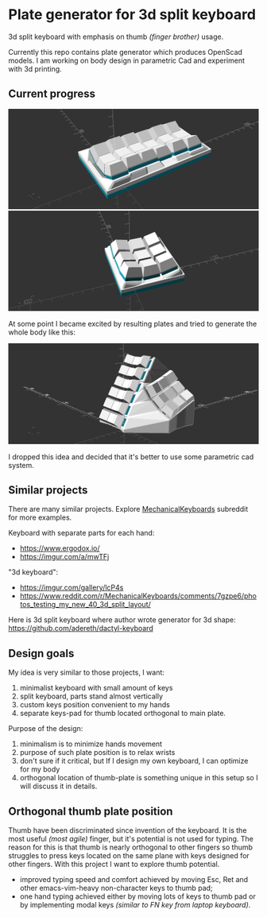 # Plate generator for 3d split keyboard

3d split keyboard with emphasis on thumb *(finger brother)* usage. 

Currently this repo contains plate generator which produces OpenScad models. I
am working on body design in parametric Cad and experiment with 3d printing.

## Current progress

![Main plate](doc/img/main_plate.png?raw=true)
![Thumb plate](doc/img/thumb_plate.png?raw=true)

At some point I became excited by resulting plates and tried to generate the
whole body like this:

![Demo](doc/img/body.png?raw=true)

I dropped this idea and decided that it's better to use some parametric cad
system.

## Similar projects 

There are many similar projects. Explore
[MechanicalKeyboards](https://www.reddit.com/r/MechanicalKeyboards) subreddit
for more examples.

Keyboard with separate parts for each hand:
+ https://www.ergodox.io/
+ https://imgur.com/a/mwTFj

"3d keyboard":
+ https://imgur.com/gallery/lcP4s
+ https://www.reddit.com/r/MechanicalKeyboards/comments/7gzpe6/photos_testing_my_new_40_3d_split_layout/

Here is 3d split keyboard where author wrote generator for 3d shape:
https://github.com/adereth/dactyl-keyboard

## Design goals

My idea is very similar to those projects, I want:
1. minimalist keyboard with small amount of keys
2. split keyboard, parts stand almost vertically
3. custom keys position convenient to my hands
4. separate keys-pad for thumb located orthogonal to main plate.

Purpose of the design:
1. minimalism is to minimize hands movement
2. purpose of such plate position is to relax wrists
3. don't sure if it critical, but If I design my own keyboard, I can optimize
   for my body
3. orthogonal location of thumb-plate is something unique in this setup so I
   will discuss it in details.

## Orthogonal thumb plate position

Thumb have been discriminated since invention of the keyboard. It is the most
useful *(most agile)* finger, but it's potential is not used for typing. The
reason for this is that thumb is nearly orthogonal to other fingers so thumb
struggles to press keys located on the same plane with keys designed for other
fingers. With this project I want to explore thumb potential. 

* improved typing speed and comfort achieved by moving Esc, Ret and other
  emacs-vim-heavy non-character keys to thumb pad;
* one hand typing achieved either by moving lots of keys to thumb pad or by
  implementing modal keys *(similar to FN key from laptop keyboard)*.
